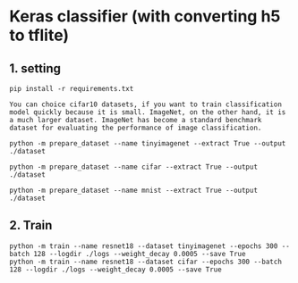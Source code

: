 # Keras classifier (with converting h5 to tflite)

## 1. setting  
    pip install -r requirements.txt  

    You can choice cifar10 datasets, if you want to train classification model quickly because it is small. ImageNet, on the other hand, it is a much larger dataset. ImageNet has become a standard benchmark dataset for evaluating the performance of image classification.

    python -m prepare_dataset --name tinyimagenet --extract True --output ./dataset  

    python -m prepare_dataset --name cifar --extract True --output ./dataset  

    python -m prepare_dataset --name mnist --extract True --output ./dataset   

## 2. Train  
    python -m train --name resnet18 --dataset tinyimagenet --epochs 300 --batch 128 --logdir ./logs --weight_decay 0.0005 --save True  
    python -m train --name resnet18 --dataset cifar --epochs 300 --batch 128 --logdir ./logs --weight_decay 0.0005 --save True  



